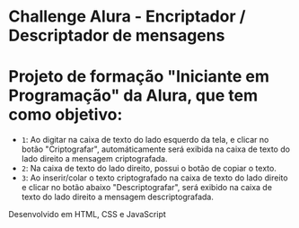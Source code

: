 # Challenge Alura - Encriptador / Descriptador de mensagens



# Projeto de formação "Iniciante em Programação" da Alura, que tem como objetivo:
- `1`: Ao digitar na caixa de texto do lado esquerdo da tela, e clicar no botão "Criptografar", automáticamente será exibida na caixa de texto do lado direito a mensagem criptografada.
- `2`: Na caixa de texto do lado direito, possui o botão de copiar o texto.
- `3`: Ao inserir/colar o texto criptografado na caixa de texto do lado direito e clicar no botão abaixo "Descriptografar", será exibido na caixa de texto do lado direito a mensagem descriptografada.



Desenvolvido em HTML, CSS e JavaScript
